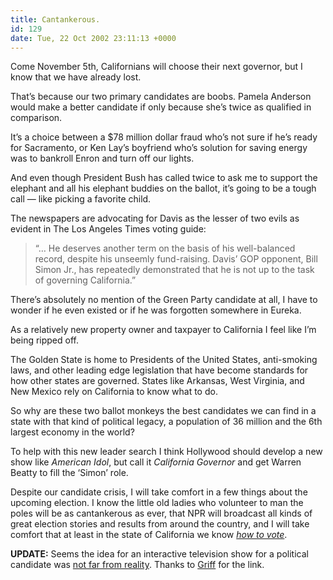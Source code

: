 ```yaml
---
title: Cantankerous.
id: 129
date: Tue, 22 Oct 2002 23:11:13 +0000
---
```


Come November 5th, Californians will choose their next governor, but I know that we have already lost.  

That’s because our two primary candidates are boobs. Pamela Anderson would make a better candidate if only because she’s twice as qualified in comparison.  

It’s a choice between a $78 million dollar fraud who’s not sure if he’s ready for Sacramento, or Ken Lay’s boyfriend who’s solution for saving energy was to bankroll Enron and turn off our lights.  

And even though President Bush has called twice to ask me to support the elephant and all his elephant buddies on the ballot, it’s going to be a tough call — like picking a favorite child.  

The newspapers are advocating for Davis as the lesser of two evils as evident in The Los Angeles Times voting guide:



> “… He deserves another term on the basis of his well-balanced record, despite his unseemly fund-raising. Davis’ <span class="caps">GOP</span> opponent, Bill Simon Jr., has repeatedly demonstrated that he is not up to the task of governing California.”



There’s absolutely no mention of the Green Party candidate at all, I have to wonder if he even existed or if he was forgotten somewhere in Eureka.  

As a relatively new property owner and taxpayer to California I feel like I’m being ripped off.  

The Golden State is home to Presidents of the United States, anti-smoking laws, and other leading edge legislation that have become standards for how other states are governed. States like Arkansas, West Virginia, and New Mexico rely on California to know what to do.  

So why are these two ballot monkeys the best candidates we can find in a state with that kind of political legacy, a population of 36 million and the 6th largest economy in the world?  

To help with this new leader search I think Hollywood should develop a new show like *American Idol*, but call it *California Governor* and get Warren Beatty to fill the ‘Simon’ role.  

Despite our candidate crisis, I will take comfort in a few things about the upcoming election. I know the little old ladies who volunteer to man the poles will be as cantankerous as ever, that <span class="caps">NPR</span> will broadcast all kinds of great election stories and results from around the country, and I will take comfort that at least in the state of California we know [*how to vote*](https://www.airbagindustries.com/archives/000207.shtml).  

<span class="caps">**UPDATE:**</span> Seems the idea for an interactive television show for a political candidate was [not far from reality](http://www.msnbc.com/news/810727.asp). Thanks to [Griff](http://www.ultramicroscopic.com/) for the link.





